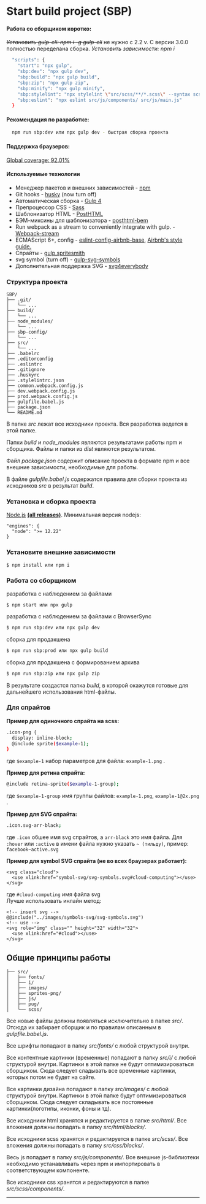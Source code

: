 # Start build project (SBP)
#### Работа со сборщиком коротко:
~~*Установить gulp-cli: npm i -g gulp-cli*~~  не нужно с 2.2 v.
С версии 3.0.0 полностью переделана сборка.
*Установить зависимости: npm i*

```sh
  "scripts": {
    "start": "npx gulp",
    "sbp:dev": "npx gulp dev",
    "sbp:build": "npx gulp build",
    "sbp:zip": "npx gulp zip",
    "sbp:minify": "npx gulp minify",
    "sbp:stylelint": "npx stylelint \"src/scss/**/*.scss\" --syntax scss",
    "sbp:eslint": "npx eslint src/js/components/ src/js/main.js"
  }
```
#### Рекомендация по разработке:
```sh
  npm run sbp:dev или npx gulp dev - быстрая сборка проекта
```
#### Поддержка браузеров:

  [Global coverage: 92.01%](https://browserl.ist/?q=%22last+4+versions%22%2C+%22not+ie+%3C%3D10%22%2C+%22Firefox+ESR%22)

#### Используемые технологии

* Менеджер пакетов и внешних зависимостей - [npm](https://www.npmjs.com)
* Git hooks - [husky](https://github.com/typicode/husky) (now turn off)
* Автоматическая сборка - [Gulp 4](http://gulpjs.com)
* Препроцессор CSS - [Sass](http://sass-lang.com)
* Шаблонизатор HTML - [PostHTML](https://posthtml.org/)
* БЭМ-миксины для шаблонизатора - [posthtml-bem](https://github.com/rajdee/posthtml-bem)
* Run webpack as a stream to conveniently integrate with gulp. - [Webpack-stream](https://github.com/shama/webpack-stream)
* ECMAScript 6+, config - [eslint-config-airbnb-base](https://github.com/airbnb/javascript/tree/master/packages/eslint-config-airbnb-base), [Airbnb's style guide.](https://github.com/airbnb/javascript)
* Спрайты - [gulp.spritesmith](https://github.com/twolfson/gulp.spritesmith)
* svg symbol (turn off) - [gulp-svg-symbols](https://github.com/Hiswe/gulp-svg-symbols)
* Дополнительная поддержка SVG - [svg4everybody](https://github.com/jonathantneal/svg4everybody)


### Структура проекта

```
SBP/
├── .git/
│   └── ...
├── build/
│   └── ...
├── node_modules/
│   └── ...
├── sbp-config/
│   └── ...
├── src/
│   └── ...
├── .babelrc
├── .editorconfig
├── .eslintrc
├── .gitignore
├── .huskyrc
├── .stylelintrc.json
├── common.webpack.config.js
├── dev.webpack.config.js
├── prod.webpack.config.js
├── gulpfile.babel.js
├── package.json
└── README.md
```

В папке *src* лежат все исходники проекта. Вся разработка ведется в этой папке.

Папки *build* и *node_modules* являются результатами работы npm и сборщика. Файлы и папки из *dist* являются результатом.

Файл *package.json* содержит описание проекта в формате npm и все внешние зависимости, необходимые для работы.

В файле *gulpfile.babel.js* содержатся правила для сборки проекта из исходников *src* в результат *build*.


### Установка и сборка проекта

[Node.js](https://nodejs.org) **[(all releases)](https://nodejs.org/en/download/releases/)**.
Минимальная версия nodejs:
```
"engines": {
  "node": ">= 12.22"
}
```

### Установите внешние зависимости
```
$ npm install или npm i
```
### Работа со сборщиком
разработка с наблюдением за файлами
```
$ npm start или npx gulp
```
разработка с наблюдением за файлами с BrowserSync
```sh
$ npm run sbp:dev или npx gulp dev
```
сборка для продакшена
```sh
$ npm run sbp:prod или npx gulp build
```
сборка для продакшена с формированием архива
```sh
$ npm run sbp:zip или npx gulp zip
```
<!-- сборка для продакшена с перенесением стилей в тэг style
```sh
$ npm run sbp:minify или npx gulp minify
``` -->

В результате создастся папка *build*, в которой окажутся готовые для дальнейшего использования html-файлы.


### Для спрайтов
**Пример для одиночного спрайта на scss:**
```sh
.icon-png {
  display: inline-block;
  @include sprite($example-1);
}
```
где ```$example-1``` набор параметров для файла: ```example-1.png``` .

**Пример для ретина спрайта:**
```sh
@include retina-sprite($example-1-group);
```
где ```$example-1-group``` имя группы файлов: ```example-1.png```, ```example-1@2x.png``` .

**Пример для SVG спрайта:**
```sh
.icon.svg-arr-black;
```
где ```.icon``` обшее имя svg спрайтов, а ```arr-black``` это имя файла. 
Для ```:hover``` или ```:active``` в имени файла нужно указать ```~ (тильду)```, пример: ```facebook~active.svg```

**Пример для symbol SVG спрайта (не во всех браузерах работает):**
```
<svg class="cloud">
  <use xlink:href="symbol-svg/svg-symbols.svg#cloud-computing"></use>
</svg>
```
где ```#cloud-computing``` имя файла svg
<br>Лучше использовать инлайн метод:
```
<!-- insert svg -->
@@include("../images/symbols-svg/svg-symbols.svg")
<!-- use -->
<svg role="img" class="" height="32" width="32">
  <use xlink:href="#cloud"></use>
</svg>
```
## Общие принципы работы

```
├── src/
│   ├── fonts/
│   ├── i/
│   ├── images/
│   ├── sprites-png/
│   ├── js/
│   ├── pug/
│   └── scss/
```

Все новые файлы должны появляться исключительно в папке *src/*. Отсюда их забирает сборщик и по правилам описанным в *gulpfile.babel.js*.

Все шрифты попадают в папку *src/fonts/* с любой структурой внутри.

Все контентные картинки (временные) попадают в папку *src/i/* с любой структурой внутри. Картинки в этой папке не будут оптимизироваться сборщиком. Сюда следует сладывать все временные картинки, которых потом не будет на сайте.

Все картинки дизайна попадают в папку *src/images/* с любой структурой внутри. Картинки в этой папке будут оптимизироваться сборщиком. Сюда следует складывать все постоянные картинки(логотипы, иконки, фоны и тд).

Все исходники html хранятся и редактируется в папке *src/html/*. Все вложения должны попадать в папку *src/html/blocks/*.

Все исходники scss хранятся и редактируется в папке *src/scss/*. Все вложения должны попадать в папку *src/css/blocks/*.

Весь js попадает в папку *src/js/components/*. Все внешние js-библиотеки необходимо устанавливать через npm и импортировать в соответствующем компоненте.

Все исходники css хранятся и редактируются в папке *src/scss/components/*.

* * *
